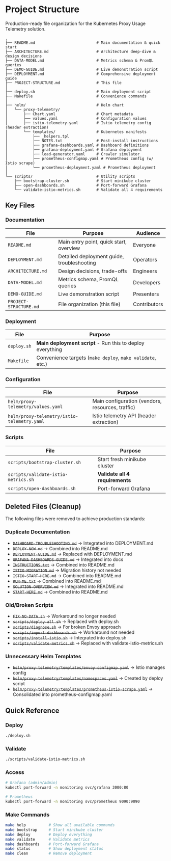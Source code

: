 # Project Structure

Production-ready file organization for the Kubernetes Proxy Usage Telemetry solution.

```
.
├── README.md                           # Main documentation & quick start
├── ARCHITECTURE.md                     # Architecture deep-dive & design decisions
├── DATA-MODEL.md                       # Metrics schema & PromQL queries
├── DEMO-GUIDE.md                       # Live demonstration script
├── DEPLOYMENT.md                       # Comprehensive deployment guide
├── PROJECT-STRUCTURE.md                # This file
│
├── deploy.sh                           # Main deployment script
├── Makefile                            # Convenience commands
│
├── helm/                               # Helm chart
│   └── proxy-telemetry/
│       ├── Chart.yaml                  # Chart metadata
│       ├── values.yaml                 # Configuration values
│       ├── istio-telemetry.yaml        # Istio telemetry config (header extraction)
│       └── templates/                  # Kubernetes manifests
│           ├── _helpers.tpl
│           ├── NOTES.txt               # Post-install instructions
│           ├── grafana-dashboards.yaml # Dashboard definitions
│           ├── grafana-deployment.yaml # Grafana deployment
│           ├── load-generator.yaml     # Crawler simulator
│           ├── prometheus-configmap.yaml # Prometheus config (w/ Istio scrape)
│           └── prometheus-deployment.yaml # Prometheus deployment
│
└── scripts/                            # Utility scripts
    ├── bootstrap-cluster.sh            # Start minikube cluster
    ├── open-dashboards.sh              # Port-forward Grafana
    └── validate-istio-metrics.sh       # Validate all 4 requirements
```

## Key Files

### Documentation

| File | Purpose | Audience |
|------|---------|----------|
| `README.md` | Main entry point, quick start, overview | Everyone |
| `DEPLOYMENT.md` | Detailed deployment guide, troubleshooting | Operators |
| `ARCHITECTURE.md` | Design decisions, trade-offs | Engineers |
| `DATA-MODEL.md` | Metrics schema, PromQL queries | Developers |
| `DEMO-GUIDE.md` | Live demonstration script | Presenters |
| `PROJECT-STRUCTURE.md` | File organization (this file) | Contributors |

### Deployment

| File | Purpose |
|------|---------|
| `deploy.sh` | **Main deployment script** - Run this to deploy everything |
| `Makefile` | Convenience targets (`make deploy`, `make validate`, etc.) |

### Configuration

| File | Purpose |
|------|---------|
| `helm/proxy-telemetry/values.yaml` | Main configuration (vendors, resources, traffic) |
| `helm/proxy-telemetry/istio-telemetry.yaml` | Istio telemetry API (header extraction) |

### Scripts

| File | Purpose |
|------|---------|
| `scripts/bootstrap-cluster.sh` | Start fresh minikube cluster |
| `scripts/validate-istio-metrics.sh` | **Validate all 4 requirements** |
| `scripts/open-dashboards.sh` | Port-forward Grafana |

## Deleted Files (Cleanup)

The following files were removed to achieve production standards:

### Duplicate Documentation
- ~~`DASHBOARD-TROUBLESHOOTING.md`~~ → Integrated into DEPLOYMENT.md
- ~~`DEPLOY-NOW.md`~~ → Combined into README.md
- ~~`DEPLOYMENT-GUIDE.md`~~ → Replaced with DEPLOYMENT.md
- ~~`GRAFANA-DASHBOARDS-GUIDE.md`~~ → Integrated into docs
- ~~`INSTRUCTIONS.txt`~~ → Combined into README.md
- ~~`ISTIO-MIGRATION.md`~~ → Migration history not needed
- ~~`ISTIO-START-HERE.md`~~ → Combined into README.md
- ~~`RUN-ME.txt`~~ → Combined into README.md
- ~~`SOLUTION-OVERVIEW.md`~~ → Integrated into README.md
- ~~`START-HERE.md`~~ → Combined into README.md

### Old/Broken Scripts
- ~~`FIX-NO-DATA.sh`~~ → Workaround no longer needed
- ~~`scripts/deploy-all.sh`~~ → Replaced with deploy.sh
- ~~`scripts/diagnose.sh`~~ → For broken Envoy approach
- ~~`scripts/import-dashboards.sh`~~ → Workaround not needed
- ~~`scripts/install-istio.sh`~~ → Integrated into deploy.sh
- ~~`scripts/validate-metrics.sh`~~ → Replaced with validate-istio-metrics.sh

### Unnecessary Helm Templates
- ~~`helm/proxy-telemetry/templates/envoy-configmap.yaml`~~ → Istio manages config
- ~~`helm/proxy-telemetry/templates/namespaces.yaml`~~ → Created by deploy script
- ~~`helm/proxy-telemetry/templates/prometheus-istio-scrape.yaml`~~ → Consolidated into prometheus-configmap.yaml

## Quick Reference

### Deploy
```bash
./deploy.sh
```

### Validate
```bash
./scripts/validate-istio-metrics.sh
```

### Access
```bash
# Grafana (admin/admin)
kubectl port-forward -n monitoring svc/grafana 3000:80

# Prometheus
kubectl port-forward -n monitoring svc/prometheus 9090:9090
```

### Make Commands
```bash
make help          # Show all available commands
make bootstrap     # Start minikube cluster
make deploy        # Deploy everything
make validate      # Validate metrics
make dashboards    # Port-forward Grafana
make status        # Show deployment status
make clean         # Remove deployment
```


